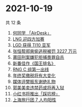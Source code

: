 # 2021-10-19

共 12 条

<!-- BEGIN -->
<!-- 最后更新时间 Tue Oct 19 2021 01:19:04 GMT+0800 (China Standard Time) -->

1. [何同学 「AirDesk」](https://www.zhihu.com/search?q=何同学)
1. [LNG 迎四方加赛](https://www.zhihu.com/search?q=LNG)
1. [LGD 获得 TI10 亚军](https://www.zhihu.com/search?q=LGD)
1. [张恒帮郑爽偷逃税被罚 3227 万元](https://www.zhihu.com/search?q=张恒)
1. [莆田刑案嫌犯拒捕畏罪自杀](https://www.zhihu.com/search?q=莆田刑案)
1. [新番佳作《国王排名》](https://www.zhihu.com/search?q=国王排名)
1. [RNG C 组第一出线](https://www.zhihu.com/search?q=RNG)
1. [年终奖缴税将有大变化](https://www.zhihu.com/search?q=年终奖)
1. [媒体评樊振东谢绝礼物](https://www.zhihu.com/search?q=樊振东)
1. [郭美美卖违禁药或将再入狱](https://www.zhihu.com/search?q=郭美美)
1. [小红书将推出「踩坑榜」](https://www.zhihu.com/search?q=小红书)
1. [上海旅行团 7 人均阳性](https://www.zhihu.com/search?q=上海旅行团)

<!-- END -->
